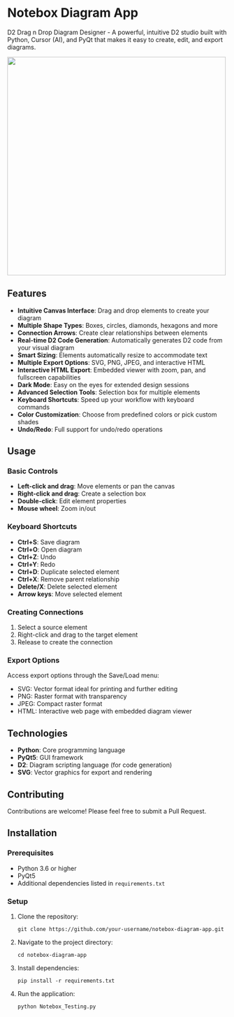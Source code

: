 # Notebox Diagram App
D2 Drag n Drop Diagram Designer - A powerful, intuitive D2 studio built with Python, Cursor (AI), and PyQt that makes it easy to create, edit, and export diagrams.

<img src="https://github.com/user-attachments/assets/e3f0d434-1e8a-4c37-9d62-286a85ec993e" height="500" />


## Features

- **Intuitive Canvas Interface**: Drag and drop elements to create your diagram
- **Multiple Shape Types**: Boxes, circles, diamonds, hexagons and more
- **Connection Arrows**: Create clear relationships between elements
- **Real-time D2 Code Generation**: Automatically generates D2 code from your visual diagram
- **Smart Sizing**: Elements automatically resize to accommodate text
- **Multiple Export Options**: SVG, PNG, JPEG, and interactive HTML
- **Interactive HTML Export**: Embedded viewer with zoom, pan, and fullscreen capabilities
- **Dark Mode**: Easy on the eyes for extended design sessions
- **Advanced Selection Tools**: Selection box for multiple elements
- **Keyboard Shortcuts**: Speed up your workflow with keyboard commands
- **Color Customization**: Choose from predefined colors or pick custom shades
- **Undo/Redo**: Full support for undo/redo operations

## Usage

### Basic Controls

- **Left-click and drag**: Move elements or pan the canvas
- **Right-click and drag**: Create a selection box
- **Double-click**: Edit element properties
- **Mouse wheel**: Zoom in/out

### Keyboard Shortcuts

- **Ctrl+S**: Save diagram
- **Ctrl+O**: Open diagram
- **Ctrl+Z**: Undo
- **Ctrl+Y**: Redo
- **Ctrl+D**: Duplicate selected element
- **Ctrl+X**: Remove parent relationship
- **Delete/X**: Delete selected element
- **Arrow keys**: Move selected element

### Creating Connections

1. Select a source element
2. Right-click and drag to the target element
3. Release to create the connection

### Export Options

Access export options through the Save/Load menu:
- SVG: Vector format ideal for printing and further editing
- PNG: Raster format with transparency
- JPEG: Compact raster format
- HTML: Interactive web page with embedded diagram viewer

## Technologies

- **Python**: Core programming language
- **PyQt5**: GUI framework
- **D2**: Diagram scripting language (for code generation)
- **SVG**: Vector graphics for export and rendering

## Contributing

Contributions are welcome! Please feel free to submit a Pull Request.


## Installation

### Prerequisites

- Python 3.6 or higher
- PyQt5
- Additional dependencies listed in `requirements.txt`

### Setup

1. Clone the repository:
   ```
   git clone https://github.com/your-username/notebox-diagram-app.git
   ```

2. Navigate to the project directory:
   ```
   cd notebox-diagram-app
   ```

3. Install dependencies:
   ```
   pip install -r requirements.txt
   ```

4. Run the application:
   ```
   python Notebox_Testing.py
   ```
